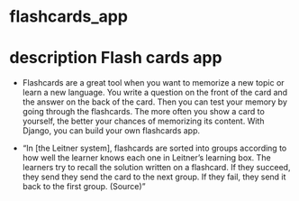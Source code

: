 # flashcards_app
# description Flash cards app 
* Flashcards are a great tool when you want to memorize a new topic or learn a new
language. You write a question on the front of the card and the answer on the back of
the card. Then you can test your memory by going through the flashcards. The more
often you show a card to yourself, the better your chances of memorizing its content.
With Django, you can build your own flashcards app.

* “In [the Leitner system], flashcards are sorted into groups according to how well the
learner knows each one in Leitner’s learning box. The learners try to recall the solution
written on a flashcard. If they succeed, they send they send the card to the next group. If they fail,
they send it back to the first group. (Source)”

